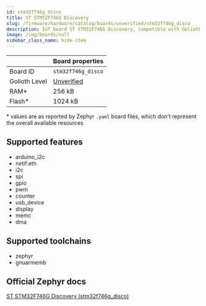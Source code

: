 ```yaml
---
id: stm32f746g_disco
title: ST STM32F746G Discovery
slug: /firmware/hardware/catalog/boards/unverified/stm32f746g_disco
description: IoT board ST STM32F746G Discovery, compatible with Golioth at unverified level.
image: /img/boards/null
sidebar_class_name: hide-item
---
```


[//]: # (This is an auto-generated file, do not edit! Changes to it will be lost upon re-generation)



|                | Board properties     |
| -------------  | -------------------- |
| Board ID       | `stm32f746g_disco` |
| Golioth Level  | [Unverified](/firmware/hardware#unverified-boards) |
| RAM*           | 256 kB |
| Flash*         | 1024 kB |

\* values are as reported by Zephyr `.yaml` board files, which don't represent the overall available resources



## Supported features

* arduino_i2c
* netif:eth
* i2c
* spi
* gpio
* pwm
* counter
* usb_device
* display
* memc
* dma

## Supported toolchains

* zephyr
* gnuarmemb

## Official Zephyr docs

[ST STM32F746G Discovery (stm32f746g_disco)](https://docs.zephyrproject.org/latest/boards/st/stm32f746g_disco/doc/index.html)
